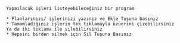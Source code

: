         Yapaılacak işleri listeyebileceğiniz bir program
        
        * Planlarınızı/ işlerinizi yazınız ve Ekle Tuşuna basınız
        * Tamamladığınız işlerin tek tıklamayla üzüerini çizebilirsiniz
        Ya da iki tıklama ile silebilirsiniz
        * Hepsini birden silmek için Sil Tuşuna Basınız
